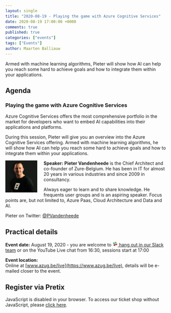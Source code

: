 ```yaml
---
layout: single
title: "2020-08-19 - Playing the game with Azure Cognitive Services"
date: 2020-08-19 17:00:00 +0000
comments: true
published: true
categories: ["events"]
tags: ["Events"]
author: Maarten Balliauw
---
```


Armed with machine learning algorithms, Pieter will show how AI can help you reach some hard to achieve goals and how to integrate them within your applications.

## Agenda

### Playing the game with Azure Cognitive Services

Azure Cognitive Services offers the most comprehensive portfolio in the market for developers who want to embed AI capabilities into their applications and platforms.

During this session, Pieter will give you an overview into the Azure Cognitive Services offering. Armed with machine learning algorithms, he will show how AI can help you reach some hard to achieve goals and how to integrate them within your applications.

<img src="/assets/media/speakers/pieter-vandenheede.jpg" alt="Pieter Vandenheede" align="left" height="100" style="margin-right: 20px;">**Speaker:** **Pieter Vandenheede** is the Chief Architect and co-founder of Zure-Belgium.
He has been in IT for almost 20 years in various industries and since 2009 in consultancy.

Always eager to learn and to share knowledge. He frequents user groups and is an aspiring speaker.
Focus points are, but not limited to, Azure Paas, Cloud Architecture and Data and AI.

Pieter on Twitter: [@PVandenheede](https://twitter.com/PVandenheede)

## Practical details

**Event date:** August 19, 2020 - you are welcome to [<img src="/assets/media/icon-slack.png" width="16" height="16" /> hang out in our Slack team](https://join.slack.com/t/azugbe/shared_invite/MjE4MzI5NDM3OTM5LTE1MDExNDgyMzUtMzgwNjM2YmU0Zg) or on the YouTube Live chat from 16:30, sessions start at 17:00

**Event location:**<br />
Online at [www.azug.be/live](https://www.azug.be/live), details will be e-mailed closer to the event.

## Register via Pretix
<link rel="stylesheet" type="text/css" href="https://pretix.eu/azug/20200819/widget/v1.css">
<script type="text/javascript" src="https://pretix.eu/widget/v1.en.js" async></script>
<pretix-widget event="https://pretix.eu/azug/20200819/"></pretix-widget>
<noscript>
   <div class="pretix-widget">
        <div class="pretix-widget-info-message">
            JavaScript is disabled in your browser. To access our ticket shop without JavaScript, please <a target="_blank" rel="noopener" href="https://pretix.eu/azug/20200819/">click here</a>.
        </div>
    </div>
</noscript>